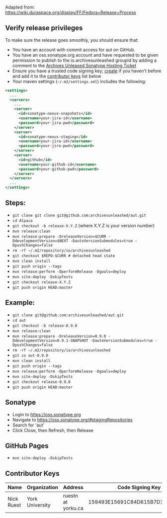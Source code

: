 Adapted from: https://wiki.duraspace.org/display/FF/Fedora+Release+Process

## Verify release privileges

To make sure the release goes smoothly, you should ensure that:
  * You have an account with commit access for aut on GitHub.
  * You have an oss.sonatype.org account and have requested to be given permission to publish to the io.archivesunleashed groupId by adding a comment to the [Archives Unleased Sonatype Hosting Ticket](https://issues.sonatype.org/browse/OSSRH-33075)
  * Ensure you have a trusted code signing key; [create](https://wiki.duraspace.org/display/FCREPO/Creating+a+Code+Signing+Key) if you haven't before and add it to the [contributor keys](https://github.com/archivesunleashed/aut/wiki/Release-Process#contributor-keys) list below
  * Your maven settings (`~/.m2/settings.xml`) includes the following:
```xml
<settings>
  ...
  <servers>
    ...
    <server>
      <id>sonatype-nexus-snapshots</id>
      <username>your-jira-id</username>
      <password>your-jira-pwd</password>
    </server>
    <server>
      <id>sonatype-nexus-staging</id>
      <username>your-jira-id</username>
      <password>your-jira-pwd</password>
    </server>
    <server>
      <id>github</id>
      <username>your-github-id</username>
      <password>your-github-pwd</password>
    </server>
  </servers>
  ...
</settings>
```

## Steps:
* `git clone git clone git@github.com:archivesunleashed/aut.git`
* `cd Alpaca`
* `git checkout -b release-X.Y.Z` (where X.Y.Z is your version number)
* `mvn release:clean`
* `mvn release:prepare -DreleaseVersion=$CURR -DdevelopmentVersion=$NEXT -DautoVersionSubmodules=true -DpushChanges=false`
* `rm -rf ~/.m2/repository/io/archivesunleashed`
* `git checkout $REPO-$CURR # detached head state`
* `mvn clean install`
* `git push origin --tags`
* `mvn release:perform -DperformRelease -Dgoals=deploy`
* `mvn site-deploy -DskipTests`
* `git checkout release-X.Y.Z`
* `git push origin HEAD:master`

## Example:
* `git clone git@github.com:archivesunleashed/aut.git`
* `cd aut`
* `git checkout -b release-0.9.0`
* `mvn release:clean`
* `mvn release:prepare -DreleaseVersion=0.9.0 -DdevelopmentVersion=0.9.1-SNAPSHOT -DautoVersionSubmodules=true -DpushChanges=false`
* `rm -rf ~/.m2/repository/io/archivesunleashed`
* `git co aut-0.9.0`
* `mvn clean install`
* `git push origin --tags`
* `mvn release:perform -DperformRelease -Dgoals=deploy`
* `mvn site-deploy -DskipTests`
* `git checkout release-0.9.0`
* `git push origin HEAD:master`

## Sonatype

* Login to https://oss.sonatype.org
* Navigate to https://oss.sonatype.org/#stagingRepositories
* Search for 'aut'
* Click Close, then Refresh, then Release

## GitHub Pages

* `mvn site-deploy -DskipTests`

## Contributor Keys

| Name         | Organization           | Address               | Code Signing Key Fingerprint | Key Id |
|--------------|------------------------|-----------------------|---|:-:|
| Nick Ruest   | York University        | ruestn at yorku.ca    | 159493E15691C84D615B7D1B417FAF1A0E1080CD | D4F78790 |